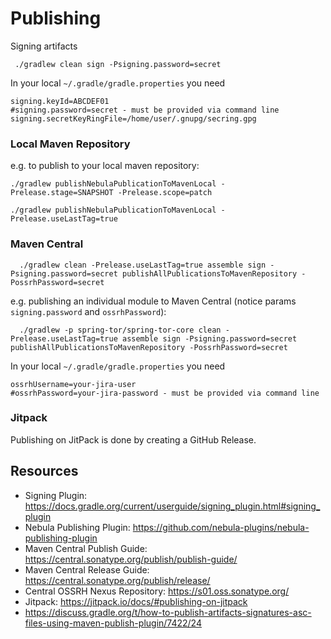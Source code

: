 
# Publishing

Signing artifacts
```
 ./gradlew clean sign -Psigning.password=secret
```

In your local `~/.gradle/gradle.properties` you need
```
signing.keyId=ABCDEF01
#signing.password=secret - must be provided via command line
signing.secretKeyRingFile=/home/user/.gnupg/secring.gpg
```


### Local Maven Repository
e.g. to publish to your local maven repository:
```
./gradlew publishNebulaPublicationToMavenLocal -Prelease.stage=SNAPSHOT -Prelease.scope=patch
```
```
./gradlew publishNebulaPublicationToMavenLocal -Prelease.useLastTag=true
```


### Maven Central
```
  ./gradlew clean -Prelease.useLastTag=true assemble sign -Psigning.password=secret publishAllPublicationsToMavenRepository -PossrhPassword=secret
```

e.g. publishing an individual module to Maven Central (notice params `signing.password` and `ossrhPassword`):
```
  ./gradlew -p spring-tor/spring-tor-core clean -Prelease.useLastTag=true assemble sign -Psigning.password=secret publishAllPublicationsToMavenRepository -PossrhPassword=secret
```

In your local `~/.gradle/gradle.properties` you need
```
ossrhUsername=your-jira-user
#ossrhPassword=your-jira-password - must be provided via command line
```

### Jitpack
Publishing on JitPack is done by creating a GitHub Release.


## Resources
- Signing Plugin: https://docs.gradle.org/current/userguide/signing_plugin.html#signing_plugin
- Nebula Publishing Plugin: https://github.com/nebula-plugins/nebula-publishing-plugin
- Maven Central Publish Guide: https://central.sonatype.org/publish/publish-guide/
- Maven Central Release Guide: https://central.sonatype.org/publish/release/
- Central OSSRH Nexus Repository: https://s01.oss.sonatype.org/
- Jitpack: https://jitpack.io/docs/#publishing-on-jitpack
- https://discuss.gradle.org/t/how-to-publish-artifacts-signatures-asc-files-using-maven-publish-plugin/7422/24